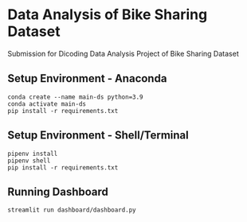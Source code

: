 # Data Analysis of Bike Sharing Dataset
Submission for Dicoding Data Analysis Project of Bike Sharing Dataset

## Setup Environment - Anaconda
```
conda create --name main-ds python=3.9
conda activate main-ds
pip install -r requirements.txt
```

## Setup Environment - Shell/Terminal
```
pipenv install
pipenv shell
pip install -r requirements.txt
```

## Running Dashboard
```
streamlit run dashboard/dashboard.py
```